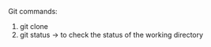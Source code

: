 Git commands: 

1. git clone <repository url>
2. git status -> to check the status of the working directory